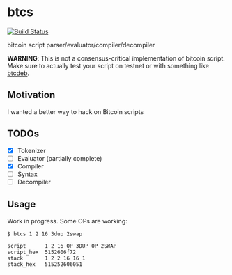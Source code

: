 
# btcs

[![Build Status](https://travis-ci.org/jb55/btcs.svg)](https://travis-ci.org/jb55/btcs)

  bitcoin script parser/evaluator/compiler/decompiler
  
  **WARNING**: This is not a consensus-critical implementation of
  bitcoin script. Make sure to actually test your script on testnet or
  with something like [btcdeb](https://github.com/kallewoof/btcdeb).

## Motivation

  I wanted a better way to hack on Bitcoin scripts

## TODOs

- [X] Tokenizer
- [ ] Evaluator (partially complete)
- [X] Compiler
- [ ] Syntax
- [ ] Decompiler

## Usage

  Work in progress. Some OPs are working:

```
$ btcs 1 2 16 3dup 2swap

script      1 2 16 OP_3DUP OP_2SWAP
script_hex  5152606f72
stack       1 2 2 16 16 1
stack_hex   515252606051
```
